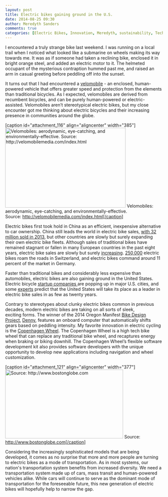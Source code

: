 ```yaml
---
layout: post
title: Electric bikes gaining ground in the U.S.
date: 2014-08-25 09:30
author: Meredyth Sanders
comments: true
categories: [Electric Bikes, Innovation, Meredyth, sustainability, Technology, Transportation]
---
```

<p class="p1"><span class="s1">I encountered a truly strange bike last weekend. I was running on a local trail when I noticed what looked like a submarine on wheels making its way towards me. It was as if someone had taken a reclining bike, enclosed it in bright orange steel, and added an electric motor to it. The helmeted occupant of the mysterious contraption hummed past me, and raised an arm in casual greeting before peddling off into the sunset. </span></p>
<p class="p1"><span class="s1">It turns out that I had encountered a <a href="http://www.velomobiles.co.uk/about/what-are-velomobiles/"><span class="s2">velomobile</span></a> - an enclosed, human-powered vehicle that offers greater speed and protection from the elements than traditional bicycles. As I expected, velomobiles are derived from recumbent bicycles, and can be purely human-powered or electric-assisted. Velomobiles aren’t stereotypical electric bikes, but my close encounter got me thinking about electric bicycles and their increasing presence in communities around the globe.</span></p>


[caption id="attachment_116" align="aligncenter" width="385"]<a href="http://closedloop.us/wp-content/uploads/2014/08/velomoble.jpg"><img class="wp-image-116 " src="http://closedloop.us/wp-content/uploads/2014/08/velomoble.jpg" alt="Velomobiles: aerodynamic, eye-catching, and environmentally-effective.  Source: http://velomobilemedia.com/index.html" width="385" height="255" /></a> Velomobiles: aerodynamic, eye-catching, and environmentally-effective.<br /> Source: http://velomobilemedia.com/index.html[/caption]
<p class="p1"><span class="s1">Electric bikes first took hold in China as an efficient, inexpensive alternative to car ownership. China still leads the world in electric bike sales, <a href="http://www.citylab.com/commute/2014/07/if-an-electric-bike-is-ever-going-to-hit-it-big-in-the-us-its-this-one/375167/"><span class="s2">with 32 million sold in 2013</span></a>, but other countries are slowly but surely expanding their own electric bike fleets. Although sales of traditional bikes have remained stagnant or fallen in many European countries in the past eight years, electric bike sales are slowly but surely <a href="http://www.npr.org/blogs/parallels/2013/10/29/241586850/three-charts-and-a-few-words-on-the-rise-of-electric-bikes"><span class="s2">increasing</span></a>. <a href="http://www.nytimes.com/2014/08/19/business/e-bike-sales-are-surging-in-europe.html?_r=1"><span class="s2">250,000</span></a> electric bikes roam the roads in Switzerland, and electric bikes command around 11 percent of the market in Germany. </span></p>
<p class="p1"><span class="s1">Faster than traditional bikes and considerably less expensive than automobiles, electric bikes are also gaining ground in the United States. Electric bicycle <a href="http://www.riide.com/"><span class="s2">startup companies </span></a>are popping up in major U.S. cities, and some <a href="http://www.citylab.com/commute/2014/07/if-an-electric-bike-is-ever-going-to-hit-it-big-in-the-us-its-this-one/375167/"><span class="s2">experts</span></a> predict that the United States will take its place as a leader in electric bike sales in as few as twenty years. </span></p>
<p class="p1"><span class="s1">Contrary to stereotypes about clunky electric bikes common in previous decades, modern electric bikes are taking on all sorts of sleek, exciting forms. The winner of the 2014 Oregon Manifest <a href="http://oregonmanifest.com/the-project/"><span class="s2">Bike Design Project</span></a>, <a href="http://www.geekwire.com/2014/high-tech-battery-powered-bicycle-might-just-make-sell-car/">Denny</a>, features an <span class="s2">onboard computer </span>that automatically shifts gears based on peddling intensity. My favorite innovation in electric cycling is the <span class="s2"><a href="https://www.superpedestrian.com/">Copenhagen Wheel</a>. The Copenhagen Wheel is</span> a high tech bike wheel that can replace any traditional bike wheel, and recaptures energy when braking or biking downhill. The Copenhagen Wheel’s flexible software development kit also provides software developers with the unique opportunity to develop new applications including navigation and wheel customization. </span></p>


[caption id="attachment_121" align="aligncenter" width="377"]<a href="http://closedloop.us/wp-content/uploads/2014/08/CopenhagenWheel.jpg"><img class="wp-image-121 " src="http://closedloop.us/wp-content/uploads/2014/08/CopenhagenWheel.jpg" alt="Source: http://www.bostonglobe.com" width="377" height="220" /></a> Source: http://www.bostonglobe.com[/caption]
<p class="p1"><span class="s1">Considering the increasingly sophisticated models that are being developed, it comes as no surprise that more and more people are turning to electric bikes as a mode of transportation. As in most systems, our nation's transportation system benefits from increased diversity. We need a transportation system made up of cars, mass transit and human-powered vehicles alike. While cars will continue to serve as the dominant mode of transportation for the foreseeable future, this new generation of electric bikes will hopefully help to narrow the gap. </span></p>
